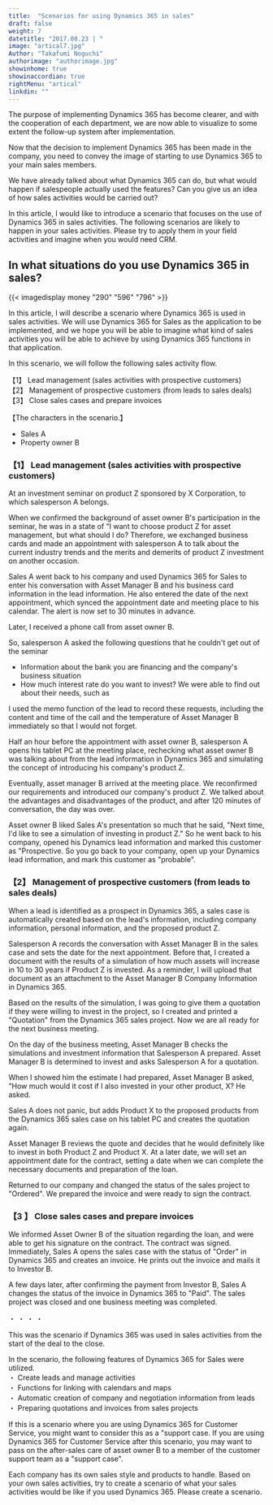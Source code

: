 ```yaml
---
title:  "Scenarios for using Dynamics 365 in sales"
draft: false
weight: 7
datetitle: "2017.08.23 | "
image: "artical7.jpg"
Author: "Takafumi Noguchi"
authorimage: "authorimage.jpg"
showinhome: true
showinaccordian: true
rightMenu: "artical"
linkdin: ""
--- 
```

<!-- Intro  -->
The purpose of implementing Dynamics 365 has become clearer, and with the cooperation of each department, we are now able to visualize to some extent the follow-up system after implementation.

Now that the decision to implement Dynamics 365 has been made in the company, you need to convey the image of starting to use Dynamics 365 to your main sales members.

We have already talked about what Dynamics 365 can do, but what would happen if salespeople actually used the features? Can you give us an idea of how sales activities would be carried out?

In this article, I would like to introduce a scenario that focuses on the use of Dynamics 365 in sales activities. The following scenarios are likely to happen in your sales activities. Please try to apply them in your field activities and imagine when you would need CRM.


## In what situations do you use Dynamics 365 in sales?
<!-- Image- money.jpg -->
{{< imagedisplay money "290" "596" "796" >}}

In this article, I will describe a scenario where Dynamics 365 is used in sales activities. We will use Dynamics 365 for Sales as the application to be implemented, and we hope you will be able to imagine what kind of sales activities you will be able to achieve by using Dynamics 365 functions in that application.

In this scenario, we will follow the following sales activity flow.     

【1】 Lead management (sales activities with prospective customers)   
【2】 Management of prospective customers (from leads to sales deals)    
【3】 Close sales cases and prepare invoices     

【The characters in the scenario.】
* Sales A
* Property owner B

### 【1】 Lead management (sales activities with prospective customers)
At an investment seminar on product Z sponsored by X Corporation, to which salesperson A belongs.

When we confirmed the background of asset owner B's participation in the seminar, he was in a state of "I want to choose product Z for asset management, but what should I do? Therefore, we exchanged business cards and made an appointment with salesperson A to talk about the current industry trends and the merits and demerits of product Z investment on another occasion.

Sales A went back to his company and used Dynamics 365 for Sales to enter his conversation with Asset Manager B and his business card information in the lead information. He also entered the date of the next appointment, which synced the appointment date and meeting place to his calendar. The alert is now set to 30 minutes in advance.

Later, I received a phone call from asset owner B.

So, salesperson A asked the following questions that he couldn't get out of the seminar
* Information about the bank you are financing and the company's business situation
* How much interest rate do you want to invest?
We were able to find out about their needs, such as

I used the memo function of the lead to record these requests, including the content and time of the call and the temperature of Asset Manager B immediately so that I would not forget.

Half an hour before the appointment with asset owner B, salesperson A opens his tablet PC at the meeting place, rechecking what asset owner B was talking about from the lead information in Dynamics 365 and simulating the concept of introducing his company's product Z.

Eventually, asset manager B arrived at the meeting place. We reconfirmed our requirements and introduced our company's product Z. We talked about the advantages and disadvantages of the product, and after 120 minutes of conversation, the day was over.

Asset owner B liked Sales A's presentation so much that he said, "Next time, I'd like to see a simulation of investing in product Z." So he went back to his company, opened his Dynamics lead information and marked this customer as "Prospective. So you go back to your company, open up your Dynamics lead information, and mark this customer as "probable".

### 【2】 Management of prospective customers (from leads to sales deals)
When a lead is identified as a prospect in Dynamics 365, a sales case is automatically created based on the lead's information, including company information, personal information, and the proposed product Z.

Salesperson A records the conversation with Asset Manager B in the sales case and sets the date for the next appointment. Before that, I created a document with the results of a simulation of how much assets will increase in 10 to 30 years if Product Z is invested. As a reminder, I will upload that document as an attachment to the Asset Manager B Company Information in Dynamics 365.

Based on the results of the simulation, I was going to give them a quotation if they were willing to invest in the project, so I created and printed a "Quotation" from the Dynamics 365 sales project. Now we are all ready for the next business meeting.

On the day of the business meeting, Asset Manager B checks the simulations and investment information that Salesperson A prepared. Asset Manager B is determined to invest and asks Salesperson A for a quotation.

When I showed him the estimate I had prepared, Asset Manager B asked, "How much would it cost if I also invested in your other product, X? He asked.

Sales A does not panic, but adds Product X to the proposed products from the Dynamics 365 sales case on his tablet PC and creates the quotation again.

Asset Manager B reviews the quote and decides that he would definitely like to invest in both Product Z and Product X. At a later date, we will set an appointment date for the contract, setting a date when we can complete the necessary documents and preparation of the loan.

Returned to our company and changed the status of the sales project to "Ordered". We prepared the invoice and were ready to sign the contract.


### 【3 】 Close sales cases and prepare invoices
We informed Asset Owner B of the situation regarding the loan, and were able to get his signature on the contract. The contract was signed.
Immediately, Sales A opens the sales case with the status of "Order" in Dynamics 365 and creates an invoice. He prints out the invoice and mails it to Investor B.

A few days later, after confirming the payment from Investor B, Sales A changes the status of the invoice in Dynamics 365 to "Paid". The sales project was closed and one business meeting was completed.


・  ・  ・  ・ 


This was the scenario if Dynamics 365 was used in sales activities from the start of the deal to the close.

In the scenario, the following features of Dynamics 365 for Sales were utilized.      
・ Create leads and manage activities    
・ Functions for linking with calendars and maps    
・ Automatic creation of company and negotiation information from leads     
・ Preparing quotations and invoices from sales projects      

If this is a scenario where you are using Dynamics 365 for Customer Service, you might want to consider this as a "support case.
If you are using Dynamics 365 for Customer Service after this scenario, you may want to pass on the after-sales care of asset owner B to a member of the customer support team as a "support case".

Each company has its own sales style and products to handle.
Based on your own sales activities, try to create a scenario of what your sales activities would be like if you used Dynamics 365. Please create a scenario.    
&nbsp;
